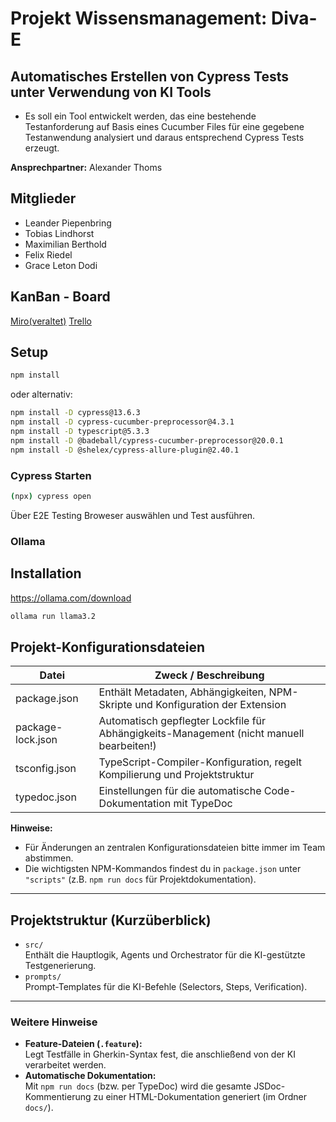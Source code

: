 # Projekt Wissensmanagement: Diva-E 

## Automatisches Erstellen von Cypress Tests unter Verwendung von KI Tools
- Es soll ein Tool entwickelt werden, das eine bestehende Testanforderung auf Basis eines Cucumber Files für eine gegebene Testanwendung analysiert und daraus entsprechend Cypress Tests erzeugt.

**Ansprechpartner:** Alexander Thoms


## Mitglieder
- Leander Piepenbring   
- Tobias Lindhorst       
- Maximilian Berthold    
- Felix Riedel         
- Grace Leton Dodi

## KanBan - Board
[Miro(veraltet)](https://miro.com/app/board/uXjVIMEqWZo=/?share_link_id=682357976358)
[Trello](https://trello.com/b/JGFZBSRz/projekt-wm)
## Setup
```bash
npm install
```
oder alternativ:
```bash
npm install -D cypress@13.6.3
npm install -D cypress-cucumber-preprocessor@4.3.1
npm install -D typescript@5.3.3
npm install -D @badeball/cypress-cucumber-preprocessor@20.0.1
npm install -D @shelex/cypress-allure-plugin@2.40.1
```
### Cypress Starten
```bash
(npx) cypress open
```
Über E2E Testing Broweser auswählen und Test ausführen. 

### Ollama 

## Installation

https://ollama.com/download

```bash
ollama run llama3.2
```

## Projekt-Konfigurationsdateien

| Datei             | Zweck / Beschreibung                                                                     |
|-------------------|------------------------------------------------------------------------------------------|
| package.json      | Enthält Metadaten, Abhängigkeiten, NPM-Skripte und Konfiguration der Extension           |
| package-lock.json | Automatisch gepflegter Lockfile für Abhängigkeits-Management (nicht manuell bearbeiten!) |
| tsconfig.json     | TypeScript-Compiler-Konfiguration, regelt Kompilierung und Projektstruktur               |
| typedoc.json      | Einstellungen für die automatische Code-Dokumentation mit TypeDoc                        |

**Hinweise:**  
- Für Änderungen an zentralen Konfigurationsdateien bitte immer im Team abstimmen.  
- Die wichtigsten NPM-Kommandos findest du in `package.json` unter `"scripts"` (z.B. `npm run docs` für Projektdokumentation).

---

## Projektstruktur (Kurzüberblick)

- `src/`  
  Enthält die Hauptlogik, Agents und Orchestrator für die KI-gestützte Testgenerierung.
- `prompts/`  
  Prompt-Templates für die KI-Befehle (Selectors, Steps, Verification).

---

### Weitere Hinweise

- **Feature-Dateien (`.feature`):**  
  Legt Testfälle in Gherkin-Syntax fest, die anschließend von der KI verarbeitet werden.
- **Automatische Dokumentation:**  
  Mit `npm run docs` (bzw. per TypeDoc) wird die gesamte JSDoc-Kommentierung zu einer HTML-Dokumentation generiert (im Ordner `docs/`).


